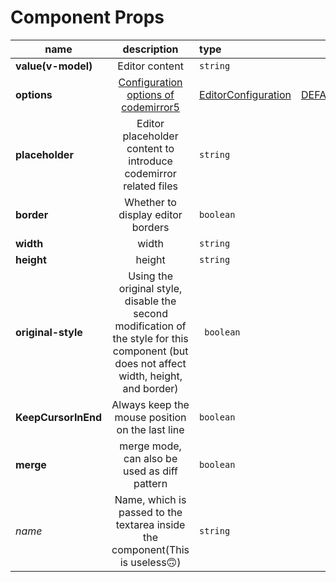 # Component Props

[cm_config_url]: https://codemirror.net/doc/manual.html#config
[cm_editor_type_url]: https://codemirror.net/doc/manual.html#config
[default_options_url]: https://github.com/RennCheung/codemirror-editor-vue3/blob/main/packages/src/config/index.ts#L68

| name              |                            description                            | type                         |                 default                 | 
| ----------------- | :--------------------------------------------------------: | :--------------------------- | :------------------------------------: | 
| **value(v-model)**  |                         Editor content                         | `string`                     |                   ""                   |  
| **options**         |            [Configuration options of codemirror5][cm_config_url]            | [EditorConfiguration][cm_editor_type_url] | [DEFAULT_OPTIONS][default_options_url] |  
| **placeholder**     |         Editor placeholder content to introduce codemirror related files         | `string`                     |                   ""                    | 
| **border**          |                         Whether to display editor borders                         | `boolean`                    |                `false`                 | 
| **width**           |                   width               | `string`                     |                `100%  `                | 
| **height**          |                         height                         | `string`                     |                `100%  `                | 
| **original-style**  | Using the original style, disable the second modification of the style for this component (but does not affect width, height, and border) | ` boolean`                   |                `false`                 | 
| **KeepCursorInEnd** |      Always keep the mouse position on the last line      | `boolean`                    |                `false`                 | 
| **merge**           |                         merge mode, can also be used as diff pattern                      | `boolean`                    |                `false`                 | 
| *name*            |             Name, which is passed to the textarea inside the component(This is useless🙃)            | `string`                     |          -           | 
